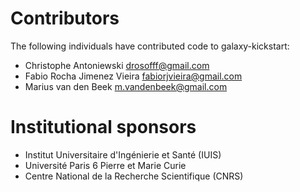 # Contributors

The following individuals have contributed code to galaxy-kickstart:

* Christophe Antoniewski <drosofff@gmail.com>
* Fabio Rocha Jimenez Vieira <fabiorjvieira@gmail.com>
* Marius van den Beek <m.vandenbeek@gmail.com>

# Institutional sponsors

* Institut Universitaire d'Ingénierie et Santé (IUIS)
* Université Paris 6 Pierre et Marie Curie
* Centre National de la Recherche Scientifique (CNRS)
